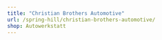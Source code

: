 ```yaml
---
title: "Christian Brothers Automotive"
url: /spring-hill/christian-brothers-automotive/
shop: Autowerkstatt
---
```

